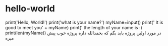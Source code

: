 # hello-world
print('Hello, World!')
print('what is your name?')
myName=input()
print(' It is good to meet you' + myName)
print(' the length of your name is :)
print(len(myName))
 در مورد اولین پروژه
 باید بگم که بحمدالله داره پروژه خوب پیش میره
 
